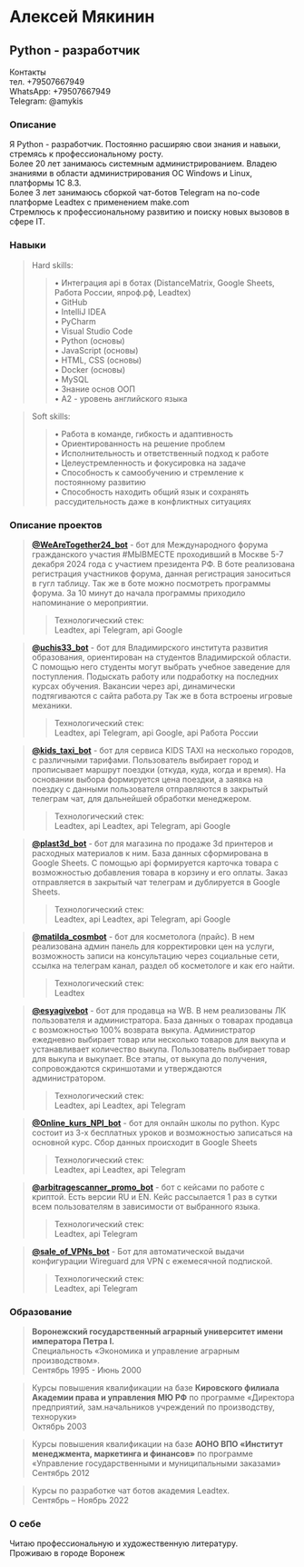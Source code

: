 # Алексей Мякинин
## Python - разработчик

Контакты<br>
тел. +79507667949<br>
WhatsApp: +79507667949<br>
Telegram: @amykis<br>

### Описание

Я Python - разработчик. Постоянно расширяю свои знания и навыки, 
стремясь к профессиональному росту.<br>
Более 20 лет занимаюсь системным администрированием.
Владею знаниями в области администрирования ОС Windows и Linux, платформы 1С 8.3.<br>
Более 3 лет занимаюсь сборкой чат-ботов Telegram на no-code платформе Leadtex c применением make.com<br>
Стремлюсь к профессиональному развитию и поиску новых вызовов в сфере IT.

### Навыки

>Hard skills:
>>•	Интеграция api в ботах (DistanceMatrix, Google Sheets, Работа России, япроф.рф, Leadtex)<br>
>>•	GitHub<br>
>>•	IntelliJ IDEA<br>
>>•	PyCharm<br>
>>•	Visual Studio Code<br>
>>•	Python (основы)<br>
>>•	JavaScript (основы)<br>
>>•	HTML, CSS (основы)<br>
>>•	Docker (основы)<br>
>>•	MySQL<br>
>>•	Знание основ ООП<br>
>>•	A2 - уровень английского языка<br>

>Soft skills:
>>•	Работа в команде, гибкость и адаптивность<br>
>>•	Ориентированность на решение проблем<br>
>>•	Исполнительность и ответственный подход к работе<br>
>>•	Целеустремленность и фокусировка на задаче<br>
>>•	Способность к самообучению и стремление к постоянному развитию<br>
>>•	Способность находить общий язык и сохранять рассудительность даже в конфликтных ситуациях<br>

### Описание проектов

> <b>[@WeAreTogether24_bot](https://t.me/WeAreTogether24_bot)</b> - бот для Международного форума гражданского участия #МЫВМЕСТЕ 
проходивший в Москве 5-7 декабря 2024 года с участием президента РФ. 
В боте реализована регистрация участников форума, данная регистрация заноситься в гугл таблицу. 
Так же в боте можно посмотреть программы форума. За 10 минут до начала программы приходило напоминание о мероприятии.
>>Технологический стек:<br>
Leadtex, api Telegram, api Google

> <b>[@uchis33_bot](https://t.me/uchis33_bot)</b> - бот для Владимирского института развития образования, 
ориентирован на студентов Владимирской области. 
С помощью него студенты могут выбрать учебное заведение для поступления. 
Подыскать работу или подработку на последних курсах обучения. 
Вакансии через api, динамически подтягиваются с сайта работа.ру 
Так же в бота встроены игровые механики.
>>Технологический стек:<br>
Leadtex, api Telegram, api Google, api Работа России

> <b>[@kids_taxi_bot](https://t.me/kids_taxi_bot)</b> - бот для сервиса KIDS TAXI на несколько городов, 
с различными тарифами. Пользователь выбирает город и прописывает маршрут поездки 
(откуда, куда, когда и время). На основании выбора формируется цена поездки, 
а заявка на поездку с данными пользователя отправляются в закрытый телеграм чат, 
для дальнейшей обработки менеджером.
>>Технологический стек:<br>
Leadtex, api Leadtex, api Telegram, api Google

> <b>[@plast3d_bot](https://t.me/plast3d_bot)</b> - бот для магазина по продаже 3d принтеров и расходных материалов 
к ним. База данных сформирована в Google Sheets. 
С помощью api формируется карточка товара с возможностью добавления товара в корзину 
и его оплаты. 
Заказ отправляется в закрытый чат телеграм и дублируется в Google Sheets. 
>>Технологический стек:<br>
Leadtex, api Leadtex, api Telegram, api Google

> <b>[@matilda_cosmbot](https://t.me/matilda_cosmbot)</b> - бот для косметолога (прайс). В нем реализована админ панель 
для корректировки цен на услуги, возможность записи на консультацию через социальные сети,
ссылка на телеграм канал, раздел об косметологе и как его найти.
>>Технологический стек:<br>
Leadtex

> <b>[@esyagivebot](https://t.me/esyagivebot)</b> - бот для продавца на WB. В нем реализованы ЛК пользователя и 
администратора. База данных о товарах продавца с возможностью 100% возврата выкупа.
Администратор ежедневно выбирает товар или несколько товаров для выкупа и устанавливает 
количество выкупа. Пользователь выбирает товар для выкупа и выкупает. 
Все этапы, от выкупа до получения, сопровождаются скриншотами и утверждаются 
администратором.
>>Технологический стек:<br>
Leadtex, api Leadtex, api Telegram

> <b>[@Online_kurs_NPI_bot](https://t.me/Online_kurs_NPI_bot)</b> - бот для онлайн школы по python. 
Курс состоит из 3-х бесплатных уроков и возможностью записаться на основной курс. 
Сбор данных происходит в Google Sheets
>>Технологический стек:<br>
Leadtex, api Leadtex, api Telegram

> <b>[@arbitragescanner_promo_bot](https://t.me/arbitragescanner_promo_bot)</b> - бот с кейсами по работе с криптой. 
Есть версии RU и EN. Кейс рассылается 1 раз в сутки всем пользователям в зависимости 
от выбранного языка. 
>>Технологический стек:<br>
Leadtex, api Telegram

> <b>[@sale_of_VPNs_bot](https://t.me/sale_of_VPNs_bot)</b> - Бот для автоматической выдачи конфигурации 
Wireguard для VPN с ежемесячной подпиской.
>>Технологический стек:<br>
Leadtex, api Telegram

### Образование

> <b>Воронежский государственный аграрный университет имени императора Петра I.</b><br> 
Специальность «Экономика и управление аграрным производством».<br>
Сентябрь 1995 - Июнь 2000

> Курсы повышения квалификации на базе <b>Кировского филиала Академии права и управления МЮ РФ</b>
по программе «Директора предприятий, зам.начальников учреждений по производству, техноруки»<br>
Октябрь 2003

> Курсы повышения квалификации на базе <b>АОНО ВПО «Институт менеджмента, маркетинга и финансов»</b>
по программе «Управление государственными и муниципальными заказами»<br>
Сентябрь 2012

> Курсы по разработке чат ботов академия Leadtex.<br>
Cентябрь – Ноябрь 2022


### О себе

Читаю профессиональную и художественную литературу.<br>
Проживаю в городе Воронеж
